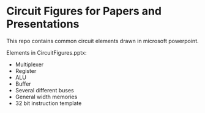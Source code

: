 # Circuit Figures for Papers and Presentations

This repo contains common circuit elements drawn in microsoft powerpoint.

Elements in CircuitFigures.pptx:
* Multiplexer
* Register
* ALU
* Buffer
* Several different buses
* General width memories
* 32 bit instruction template